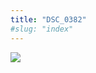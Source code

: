 ```yaml
---
title: "DSC_0382"
#slug: "index"
---
```


[![](/wp-content/2015/05/DSC_0382-300x201.jpg)](/wp-content/2015/05/DSC_0382.jpg)